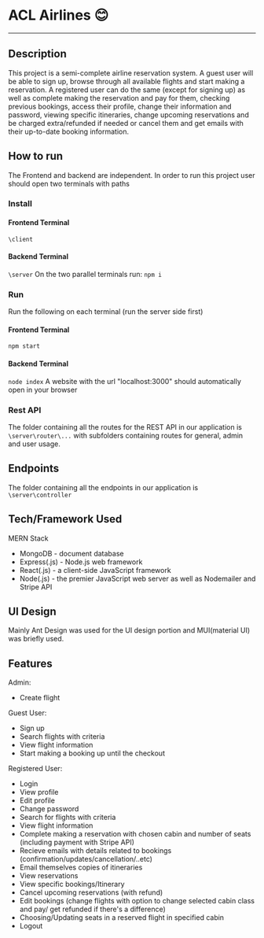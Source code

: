 # ACL Airlines :blush:
***
## Description
This project is a semi-complete airline reservation system. A guest user will be able to sign up, browse through all available flights and start making a reservation. A registered user can do the same (except for signing up) as well as complete making the reservation and pay for them, checking previous bookings, access their profile, change their information and password, viewing specific itineraries, change upcoming reservations and be charged extra/refunded if needed or cancel them and get emails with their up-to-date booking information.

## How to run
The Frontend and backend are independent. In order to run this project user should open two terminals with paths
### Install
#### Frontend Terminal
```\client```
#### Backend Terminal
```\server```
On the two parallel terminals run:
```npm i```

### Run
Run the following on each terminal (run the server side first)
#### Frontend Terminal
```npm start```
#### Backend Terminal
```node index```
A website with the url "localhost:3000" should automatically open in your browser

### Rest API
The folder containing all the routes for the REST API in our application is
```\server\router\...```
with subfolders containing routes for general, admin and user usage.

## Endpoints
The folder containing all the endpoints in our application is
```\server\controller```

## Tech/Framework Used
MERN Stack
- MongoDB - document database
- Express(.js) - Node.js web framework
- React(.js) - a client-side JavaScript framework
- Node(.js) - the premier JavaScript web server
as well as Nodemailer and Stripe API

## UI Design
Mainly Ant Design was used for the UI design portion and MUI(material UI) was briefly used.

## Features
Admin:
- Create flight

Guest User:
- Sign up
- Search flights with criteria
- View flight information
- Start making a booking up until the checkout

Registered User:
- Login
- View profile
- Edit profile
- Change password
- Search for flights with criteria
- View flight information
- Complete making a reservation with chosen cabin and number of seats (including payment with Stripe API)
- Recieve emails with details related to bookings (confirmation/updates/cancellation/..etc)
- Email themselves copies of itineraries
- View reservations
- View specific bookings/Itinerary
- Cancel upcoming reservations (with refund)
- Edit bookings (change flights with option to change selected cabin class and pay/ get refunded if there's a difference)
- Choosing/Updating seats in a reserved flight in specified cabin
- Logout
